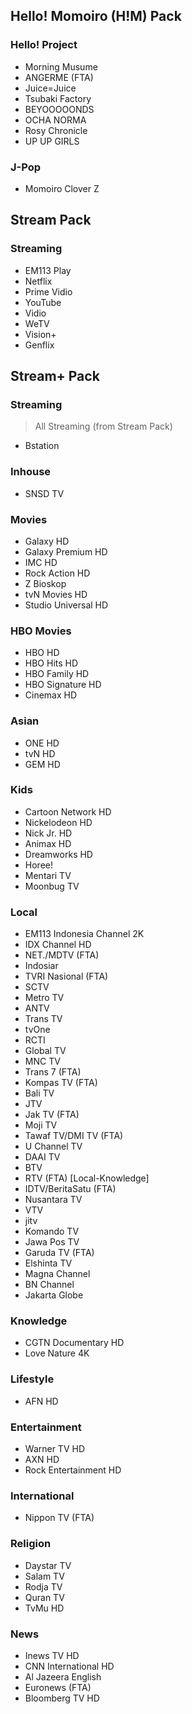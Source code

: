 ## Hello! Momoiro (H!M) Pack
### Hello! Project
* Morning Musume
* ANGERME (FTA)
* Juice=Juice
* Tsubaki Factory
* BEYOOOOONDS
* OCHA NORMA
* Rosy Chronicle
* UP UP GIRLS
### J-Pop
* Momoiro Clover Z
## Stream Pack
### Streaming
* EM113 Play
* Netflix
* Prime Vidio
* YouTube
* Vidio
* WeTV
* Vision+
* Genflix
## Stream+ Pack
### Streaming
> All Streaming (from Stream Pack)
* Bstation
### Inhouse
* SNSD TV
### Movies
* Galaxy HD
* Galaxy Premium HD
* IMC HD
* Rock Action HD
* Z Bioskop
* tvN Movies HD
* Studio Universal HD
### HBO Movies
* HBO HD
* HBO Hits HD
* HBO Family HD
* HBO Signature HD
* Cinemax HD
### Asian
* ONE HD
* tvN HD
* GEM HD
### Kids
* Cartoon Network HD
* Nickelodeon HD
* Nick Jr. HD
* Animax HD
* Dreamworks HD
* Horee!
* Mentari TV
* Moonbug TV
### Local
* EM113 Indonesia Channel 2K
* IDX Channel HD
* NET./MDTV (FTA)
* Indosiar
* TVRI Nasional (FTA)
* SCTV
* Metro TV
* ANTV
* Trans TV
* tvOne
* RCTI
* Global TV
* MNC TV
* Trans 7 (FTA)
* Kompas TV (FTA)
* Bali TV
* JTV
* Jak TV (FTA)
* Moji TV
* Tawaf TV/DMI TV (FTA)
* U Channel TV
* DAAI TV
* BTV
* RTV (FTA) \[Local-Knowledge\]
* IDTV/BeritaSatu (FTA)
* Nusantara TV
* VTV
* jitv
* Komando TV
* Jawa Pos TV
* Garuda TV (FTA)
* Elshinta TV
* Magna Channel
* BN Channel
* Jakarta Globe
### Knowledge
* CGTN Documentary HD
* Love Nature 4K
### Lifestyle
* AFN HD
### Entertainment
* Warner TV HD
* AXN HD
* Rock Entertainment HD
### International
* Nippon TV (FTA)
### Religion
* Daystar TV
* Salam TV
* Rodja TV
* Quran TV
* TvMu HD
### News
* Inews TV HD
* CNN International HD
* Al Jazeera English
* Euronews (FTA)
* Bloomberg TV HD

